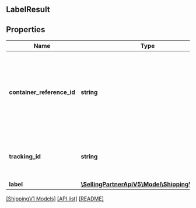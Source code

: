 ## LabelResult

## Properties

Name | Type | Description | Notes
------------ | ------------- | ------------- | -------------
**container_reference_id** | **string** | An identifier for the container. This must be unique within all the containers in the same shipment. | [optional]
**tracking_id** | **string** | The tracking identifier assigned to the container. | [optional]
**label** | [**\SellingPartnerApiV5\Model\ShippingV1\Label**](Label.md) |  | [optional]

[[ShippingV1 Models]](../) [[API list]](../../Api) [[README]](../../../README.md)
